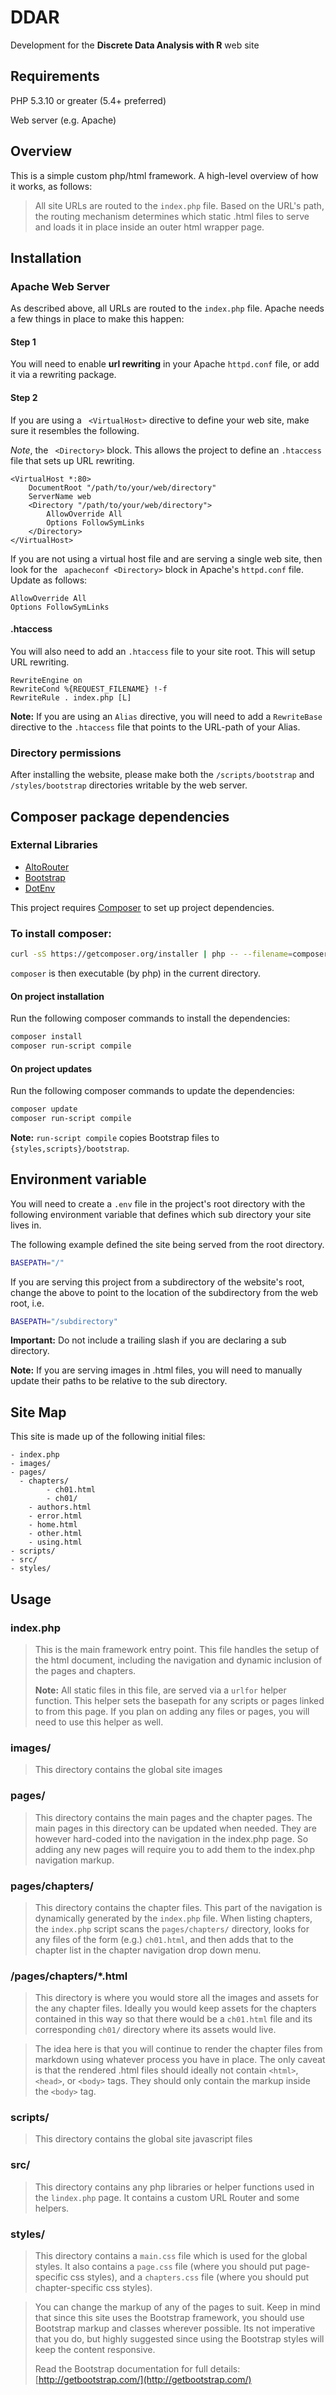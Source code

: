 # DDAR
Development for the **Discrete Data Analysis with R** web site

## Requirements ##

PHP 5.3.10 or greater (5.4+ preferred)

Web server (e.g. Apache)

## Overview ##

This is a simple custom php/html framework. A high-level overview of how it works,
as follows:

> All site URLs are routed to the `index.php` file.  Based on the URL's path,
> the routing mechanism determines which static .html files
> to serve and loads it in place inside an outer html wrapper page.

## Installation ##

### Apache Web Server ###

As described above, all URLs are routed to the `index.php` file. Apache needs
a few things in place to make this happen:

#### Step 1 ####
You will need to enable **url rewriting** in your Apache `httpd.conf` file, or
add it via a rewriting package.

#### Step 2 ####

If you are using a ``` <VirtualHost>``` directive to define your web site, make
sure it resembles the following.

*Note*, the ``` <Directory>``` block. This allows the project to define an
`.htaccess` file that sets up URL rewriting.

``` apacheconf
<VirtualHost *:80>
	DocumentRoot "/path/to/your/web/directory"
	ServerName web
	<Directory "/path/to/your/web/directory">
		AllowOverride All
		Options FollowSymLinks
	</Directory>
</VirtualHost>
```

If you are not using a virtual host file and are serving a single
web site, then look for the ``` apacheconf <Directory>``` block in Apache's
`httpd.conf` file. Update as follows:

``` apacheconf
AllowOverride All
Options FollowSymLinks
```

#### .htaccess ####

You will also need to add an `.htaccess` file to your site root. This will setup
URL rewriting.

``` apacheconf
RewriteEngine on
RewriteCond %{REQUEST_FILENAME} !-f
RewriteRule . index.php [L]
```

**Note:** If you are using an `Alias` directive, you will need to add a
`RewriteBase` directive to the `.htaccess` file that points to the URL-path
of your Alias.

### Directory permissions ###

After installing the website, please make both the `/scripts/bootstrap`
and `/styles/bootstrap` directories writable by the web server.

## Composer package dependencies ##

### External Libraries ###

- [AltoRouter](http://altorouter.com)
- [Bootstrap](http://getbootstrap.com/)
- [DotEnv](https://github.com/vlucas/phpdotenv)


This project requires [Composer](https://getcomposer.org/) to set up
project dependencies.

### To install composer: ###

``` bash
curl -sS https://getcomposer.org/installer | php -- --filename=composer
```

`composer` is then executable (by php) in the current directory.

#### On project installation ####

Run the following composer commands to install the dependencies:

``` bash
composer install
composer run-script compile
```

#### On project updates ####

Run the following composer commands to update the dependencies:

``` bash
composer update
composer run-script compile
```

**Note:** `run-script compile` copies Bootstrap files to
`{styles,scripts}/bootstrap`.


## Environment variable ##

You will need to create a `.env` file in the project's root directory with
the following environment variable that defines which sub directory your
site lives in.

The following example defined the site being served from the root directory.

``` bash
BASEPATH="/"
```

If you are serving this project from a subdirectory of the website's root,
change the above to point to the location of the subdirectory from the
web root, i.e.

``` bash
BASEPATH="/subdirectory"
```

**Important:** Do not include a trailing slash if you are declaring a sub directory.

**Note:** If you are serving images in .html files, you will need to manually update
their paths to be relative to the sub directory.

## Site Map ##

This site is made up of the following initial files:

```
- index.php
- images/
- pages/
  - chapters/
		- ch01.html
		- ch01/
	- authors.html
	- error.html
	- home.html
	- other.html
	- using.html
- scripts/
- src/
- styles/
```

## Usage ##

### index.php ###

> This is the main framework entry point. This file handles the setup of the
> html document, including the navigation and dynamic inclusion of the pages
> and chapters.
>
> **Note:** All static files in this file, are served via a `urlfor` helper
> function. This helper sets the basepath for any scripts or pages linked to
> from this page. If you plan on adding any files or pages, you will need to
> use this helper as well.

### images/ ###
> This directory contains the global site images

### pages/ ###
> This directory contains the main pages and the chapter pages. The main pages
> in this directory can be updated when needed. They are however hard-coded
> into the navigation in the index.php page. So adding any new pages will
> require you to add them to the index.php navigation markup.

### pages/chapters/ ###
> This directory contains the chapter files. This part of the navigation is
> dynamically generated by the `index.php` file. When listing chapters, the
> `index.php` script scans the `pages/chapters/` directory, looks for any files
> of the form (e.g.) `ch01.html`, and then adds that to the chapter list in the
> chapter navigation drop down menu.

### /pages/chapters/*.html  ###

> This directory is where you would store all the images and assets for the any
> chapter files. Ideally you would keep assets for the chapters contained in
> this way so that there would be a `ch01.html` file and its corresponding
> `ch01/` directory where its assets would live.

> The idea here is that you will continue to render the chapter files from
> markdown using whatever process you have in place. The only caveat is that
> the rendered .html files should ideally not contain `<html>`, `<head>`, or
> `<body>` tags. They should only contain the markup inside the `<body>` tag.

### scripts/ ###
> This directory contains the global site javascript files

### src/ ###
> This directory contains any php libraries or helper functions used in the
> `lindex.php` page. It contains a custom URL Router and some helpers.

### styles/ ###
> This directory contains a `main.css` file which is used for the global
> styles. It also contains a `page.css` file (where you should put
> page-specific css styles), and a `chapters.css` file (where you should put
> chapter-specific css styles).

> You can change the markup of any of the pages to suit. Keep in mind that since
> this site uses the Bootstrap framework, you should use Bootstrap markup and
> classes wherever possible. Its not imperative that you do, but highly
> suggested since using the Bootstrap styles will keep the content responsive.
>
> Read the Bootstrap documentation for full details:
> [http://getbootstrap.com/](http://getbootstrap.com/)
